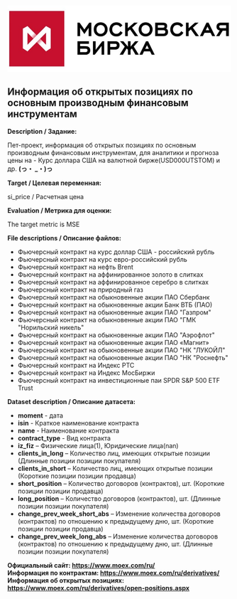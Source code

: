 ![alt text](img/1.png)
## Информация об открытых позициях по основным производным финансовым инструментам

**Description / Задание:**

Пет-проект, информация об открытых позициях по основным производным финансовым инструментам, для аналитики и прогноза цены на - Курс доллара США на валютной бирже(USD000UTSTOM) и др.
**(っ・ _・)っ**

**Target / Целевая переменная:**

si_price / Расчетная цена

**Evaluation / Метрика для оценки:**

The target metric is MSE

**File descriptions / Описание файлов:**
- Фьючерсный контракт на курс доллар США - российский рубль  
- Фьючерсный контракт на курс евро-российский рубль  
- Фьючерсный контракт на нефть Brent  
- Фьючерсный контракт на аффинированное золото в слитках  
- Фьючерсный контракт на аффинированное серебро в слитках  
- Фьючерсный контракт на природный газ  
- Фьючерсный контракт на обыкновенные акции ПАО Сбербанк  
- Фьючерсный контракт на обыкновенные акции Банк ВТБ (ПАО)  
- Фьючерсный контракт на обыкновенные акции ПАО "Газпром"  
- Фьючерсный контракт на обыкновенные акции ПАО "ГМК "Норильский никель"   
- Фьючерсный контракт на обыкновенные акции ПАО "Аэрофлот"  
- Фьючерсный контракт на обыкновенные акции ПАО «Магнит»  
- Фьючерсный контракт на обыкновенные акции ПАО "НК "ЛУКОЙЛ"  
- Фьючерсный контракт на обыкновенные акции ПАО "НК "Роснефть"  
- Фьючерсный контракт на Индекс РТС  
- Фьючерсный контракт на Индекс МосБиржи  
- Фьючерсный контракт на инвестиционные паи SPDR S&P 500 ETF Trust  

**Dataset description / Описание датасета:**
- **moment** - дата
- **isin** - Краткое наименование контракта	
- **name** - Наименование контракта
- **contract_type** - Вид контракта
- **iz_fiz** – Физические лица(1), Юридические лица(nan)
- **clients_in_long** – Количество лиц, имеющих открытые позиции (Длинные позиции позиции покупателя)
- **clients_in_short** – Количество лиц, имеющих открытые позиции (Короткие позиции позиции продавца)
- **short_position** – Количество договоров (контрактов), шт. (Короткие позиции позиции продавца)
- **long_position** – Количество договоров (контрактов), шт. (Длинные позиции позиции покупателя)
- **change_prev_week_short_abs** – Изменение количества договоров (контрактов) по отношению к предыдущему дню, шт. (Короткие позиции позиции продавца)
- **change_prev_week_long_abs** – Изменение количества договоров (контрактов) по отношению к предыдущему дню, шт. (Длинные позиции позиции покупателя)

**Официальный сайт: https://www.moex.com/ru/**  
**Информация по контрактам: https://www.moex.com/ru/derivatives/**  
**Информация об открытых позициях: https://www.moex.com/ru/derivatives/open-positions.aspx**  
